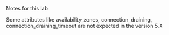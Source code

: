 Notes for this lab

Some attributes like availability_zones, connection_draining, connection_draining_timeout are not expected in the version 5.X 